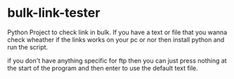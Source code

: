 # bulk-link-tester

Python Project to check link in bulk. If you have a text or file that you wanna
check wheather if the links works on your pc or nor then install python and run
the script.

if you don't have anything specific for ftp then you can just press nothing at
the start of the program and then enter to use the default text file.
